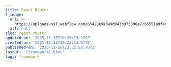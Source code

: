 ```yaml
---
title: React Router
f_image:
  url: >-
    https://uploads-ssl.webflow.com/65428e9a3a9d943b973390e7/65551a9fac0b27fbc496e288_react-router.svg
  alt: null
slug: react-router
updated-on: '2023-11-15T19:23:13.977Z'
created-on: '2023-11-15T19:23:13.977Z'
published-on: '2023-11-16T13:52:58.707Z'
layout: '[framework].html'
tags: framework
---
```



